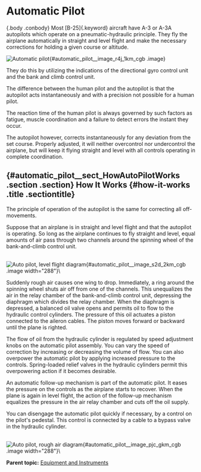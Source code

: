 
Automatic Pilot
===============

 {.body .conbody}
Most [B-25]{.keyword} aircraft have A-3 or A-3A autopilots which operate
on a pneumatic-hydraulic principle. They fly the airplane automatically
in straight and level flight and make the necessary corrections for
holding a given course or altitude.

![Automatic
pilot](../images/auto_pilot.png){#automatic_pilot__image_r4j_1km_cgb
.image}

They do this by utilizing the indications of the directional gyro
control unit and the bank and climb control unit.

The difference between the human pilot and the autopilot is that the
autopilot acts instantaneously and with a precision not possible for a
human pilot.

The reaction time of the human pilot is always governed by such factors
as fatigue, muscle coordination and a failure to detect errors the
instant they occur.

The autopilot however, corrects instantaneously for any deviation from
the set course. Properly adjusted, it will neither overcontrol nor
undercontrol the airplane, but will keep it flying straight and level
with all controls operating in complete coordination.

 {#automatic_pilot__sect_HowAutoPilotWorks .section .section}
How It Works {#how-it-works .title .sectiontitle}
------------

The principle of operation of the autopilot is the same for correcting
all off-movements.

Suppose that an airplane is in straight and level flight and that the
autopilot is operating. So long as the airplane continues to fly
straight and level, equal amounts of air pass through two channels
around the spinning wheel of the bank-and-climb control unit.

\
![Auto pilot, level flight
diagram](../images/auto_pilot_level_flight_diag.png){#automatic_pilot__image_s2d_2km_cgb
.image width="288"}\

Suddenly rough air causes one wing to drop. Immediately, a ring around
the spinning wheel shuts air off from one of the channels. This
unequalizes the air in the relay chamber of the bank-and-climb control
unit, depressing the diaphragm which divides the relay chamber. When the
diaphragm is depressed, a balanced oil valve opens and permits oil to
flow to the hydraulic control cylinders. The pressure of this oil
actuates a piston connected to the aileron cables. The piston moves
forward or backward until the plane is righted.

The flow of oil from the hydraulic cylinder is regulated by speed
adjustment knobs on the automatic pilot assembly. You can vary the speed
of correction by increasing or decreasing the volume of flow. You can
also overpower the automatic pilot by applying increased pressure to the
controls. Spring-loaded relief valves in the hydraulic cylinders permit
this overpowering action if it becomes desirable.

An automatic follow-up mechanism is part of the automatic pilot. It
eases the pressure on the controls as the airplane starts to recover.
When the plane is again in level flight, the action of the follow-up
mechanism equalizes the pressure in the air relay chamber and cuts off
the oil supply.

You can disengage the automatic pilot quickly if necessary, by a control
on the pilot\'s pedestal. This control is connected by a cable to a
bypass valve in the hydraulic cylinder.

\
![Auto pilot, rough air
diagram](../images/auto_pilot_rough_air_diag.png){#automatic_pilot__image_pjc_gkm_cgb
.image width="288"}\





**Parent topic:** [Equipment and
Instruments](../mdita/equipment_and_instruments.md "This section provides a survey of the key systems, equipment and instrumentation of the B-25 airplane.")



